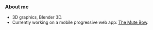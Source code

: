 ### About me

-	3D graphics, Blender 3D.
-	Currently working on a mobile progressive web app: [The Mute Bow](https://the-mute-bow.github.io).